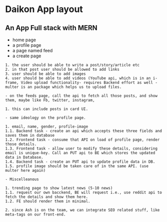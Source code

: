 # Daikon App layout

## An App Full stack with MERN

   - home page
   - a profile page
   - a page named feed
   - a create page

    1. the user should be able to write a post/story/article etc
    2. in that post user should be allowed to add links
    3. user should be able to add images
    4. user should be able to add videos (YouTube api, which is in an i-frame, Video upload functionality- requires Backend effort as well - multer is an package which helps us to upload files.

    - on the feeds page, call the api to fetch all those posts, and show them, maybe like Fb, twitter, instagram,

    1. this can include posts in card UI.

    - same ideology on the profile page.

    1. email, name, gender, profile-image
    1.1. Backend task - create an api which accepts these three fields and saves them in database
    1.2. Frontend task - consume that API on load of profile page, render those details.
    1.3. Frontend task - allow user to modify these details, considering email is unique-key. Call an PUT api to BE which stores the updated data in Database.
    1.4. Backend task - create an PUT api to update profile data in DB.
    1.5. profile image should be taken care of in the same API. (use multer here again)

    - Miscelleanous

    1. trending page to show latest news (5-10 news)
    1.1. request our own bacckend, BE will request i.e., use reddit api to fetch the details and show them here.
    1.2. FE should render them in minimal.

    2. since Ash is on the team, we can integrate SEO related stuff, like meta-tags on our front-end.
